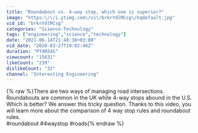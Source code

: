 ```yaml
---
title: "Roundabout vs. 4-way stop, which one is superior?"
image: "https:\/\/i.ytimg.com\/vi\/brkrYdlMCsg\/hqdefault.jpg"
vid_id: "brkrYdlMCsg"
categories: "Science-Technology"
tags: ["engineering","science","technology"]
date: "2021-06-14T21:48:38+03:00"
vid_date: "2020-03-27T19:02:46Z"
duration: "PT4M34S"
viewcount: "15631"
likeCount: "239"
dislikeCount: "32"
channel: "Interesting Engineering"
---
```

{% raw %}There are two ways of managing road intersections. Roundabouts are common in the UK while 4-way stops abound in the U.S. Which is better? We answer this tricky question. Thanks to this video, you will learn more about the comparison of 4 way stop rules and roundabout rules.<br />#roundabout #4waystop #roads{% endraw %}
